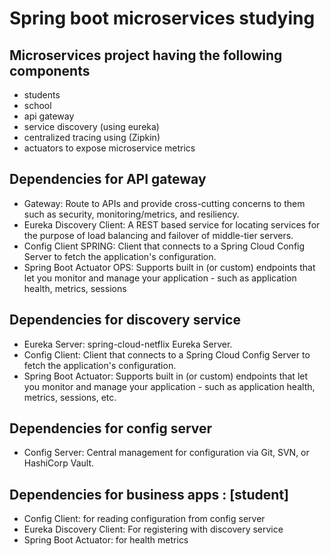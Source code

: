 # Spring boot microservices studying
## Microservices project having the following components
 - students
 - school
 - api gateway
 - service discovery (using eureka)
 - centralized tracing using (Zipkin)
 - actuators to expose microservice metrics
## Dependencies for API gateway
 - Gateway: 
Route to APIs and provide cross-cutting concerns to them such as security, monitoring/metrics, and resiliency.
 - Eureka Discovery Client:
A REST based service for locating services for the purpose of load balancing and failover of middle-tier servers.
 - Config Client SPRING:
 Client that connects to a Spring Cloud Config Server to fetch the application's configuration.
 - Spring Boot Actuator OPS:
   Supports built in (or custom) endpoints that let you monitor and manage your application - such as application health, metrics, sessions
## Dependencies for discovery service
- Eureka Server:
spring-cloud-netflix Eureka Server.
- Config Client:
Client that connects to a Spring Cloud Config Server to fetch the application's configuration.
- Spring Boot Actuator:
Supports built in (or custom) endpoints that let you monitor and manage your application - such as application health, metrics, sessions, etc.
## Dependencies for config server
 - Config Server: Central management for configuration via Git, SVN, or HashiCorp Vault.
## Dependencies for business apps : [student]
 - Config Client: for reading configuration from config server
 - Eureka Discovery Client: For registering with discovery service
 - Spring Boot Actuator: for health metrics
